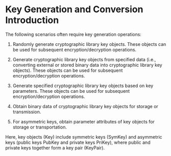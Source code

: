 # Key Generation and Conversion Introduction

The following scenarios often require key generation operations:

1. Randomly generate cryptographic library key objects. These objects can be used for subsequent encryption/decryption operations.

2. Generate cryptographic library key objects from specified data (i.e., converting external or stored binary data into cryptographic library key objects). These objects can be used for subsequent encryption/decryption operations.

3. Generate specified cryptographic library key objects based on key parameters. These objects can be used for subsequent encryption/decryption operations.

4. Obtain binary data of cryptographic library key objects for storage or transmission.

5. For asymmetric keys, obtain parameter attributes of key objects for storage or transportation.

Here, key objects (Key) include symmetric keys (SymKey) and asymmetric keys (public keys PubKey and private keys PriKey), where public and private keys together form a key pair (KeyPair).